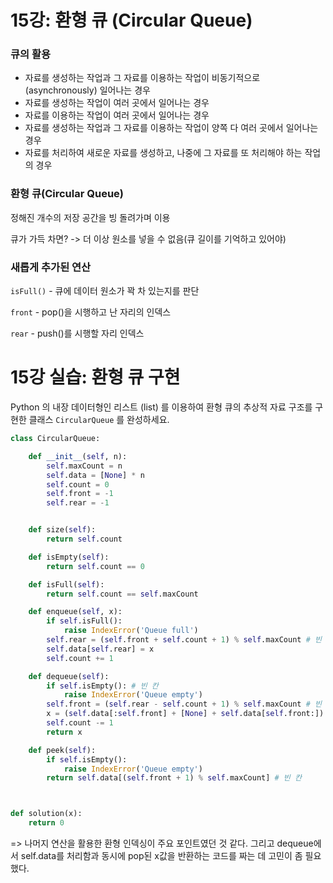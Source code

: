 # 15강: 환형 큐 (Circular Queue)

### 큐의 활용

- 자료를 생성하는 작업과 그 자료를 이용하는 작업이 비동기적으로(asynchronously) 일어나는 경우
- 자료를 생성하는 작업이 여러 곳에서 일어나는 경우
- 자료를 이용하는 작업이 여러 곳에서 일어나는 경우
- 자료를 생성하는 작업과 그 자료를 이용하는 작업이 양쪽 다 여러 곳에서 일어나는 경우
- 자료를 처리하여 새로운 자료를 생성하고, 나중에 그 자료를 또 처리해야 하는 작업의 경우



### 환형 큐(Circular Queue)

정해진 개수의 저장 공간을 빙 돌려가며 이용

큐가 가득 차면? -> 더 이상 원소를 넣을 수 없음(큐 길이를 기억하고 있어야)



### 새롭게 추가된 연산

`isFull()` - 큐에 데이터 원소가 꽉 차 있는지를 판단

`front` - pop()을 시행하고 난 자리의 인덱스

`rear` - push()를 시행할 자리 인덱스





# 15강 실습: 환형 큐 구현

Python 의 내장 데이터형인 리스트 (list) 를 이용하여 환형 큐의 추상적 자료 구조를 구현한 클래스 `CircularQueue` 를 완성하세요.

```python
class CircularQueue:

    def __init__(self, n):
        self.maxCount = n
        self.data = [None] * n
        self.count = 0
        self.front = -1
        self.rear = -1


    def size(self):
        return self.count

    def isEmpty(self):
        return self.count == 0

    def isFull(self):
        return self.count == self.maxCount

    def enqueue(self, x):
        if self.isFull():
            raise IndexError('Queue full')
        self.rear = (self.front + self.count + 1) % self.maxCount # 빈 칸
        self.data[self.rear] = x
        self.count += 1

    def dequeue(self):
        if self.isEmpty(): # 빈 칸
            raise IndexError('Queue empty')
        self.front = (self.rear - self.count + 1) % self.maxCount # 빈 칸
        x = (self.data[:self.front] + [None] + self.data[self.front:]).pop(self.front+1) # 빈 칸
        self.count -= 1
        return x

    def peek(self):
        if self.isEmpty():
            raise IndexError('Queue empty')
        return self.data[(self.front + 1) % self.maxCount] # 빈 칸



def solution(x):
    return 0
```

=> 나머지 연산을 활용한 환형 인덱싱이 주요 포인트였던 것 같다. 그리고 dequeue에서 self.data를 처리함과 동시에 pop된 x값을 반환하는 코드를 짜는 데 고민이 좀 필요했다.

